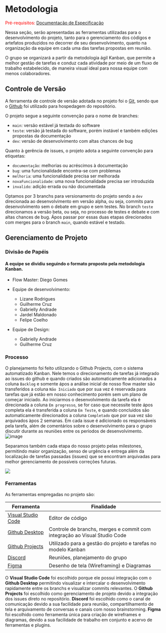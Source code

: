 
# Metodologia

<span style="color:red">Pré-requisitos: <a href="2-Especificação do Projeto.md"> Documentação de Especificação</a></span>

Nessa seção, serão apresentadas as ferramentas utilizadas para o desenvolvimento do projeto, tanto para o gerenciamento dos códigos e artefatos produzidos no decorrer de seu desenvolvimento, quanto na organização da equipe em cada uma das tarefas propostas em reunião.

O grupo se organizará a partir da metodologia ágil Kanban, que permite a melhor gestão de tarefas e conduz cada atividade por meio de um fluxo de trabalho estabelecido, de maneira visual ideal para nossa equipe com menos colaboradores.

## Controle de Versão

A ferramenta de controle de versão adotada no projeto foi o
[Git](https://git-scm.com/), sendo que o [Github](https://github.com)
foi utilizado para hospedagem do repositório.

O projeto segue a seguinte convenção para o nome de branches:

- `main`: versão estável já testada do software
- `teste`: versão já testada do software, porém instável e também edições propostas da  documentação
- `dev`: versão de desenvolvimento com altas chances de bug

Quanto à gerência de issues, o projeto adota a seguinte convenção para
etiquetas:

- `documentação`: melhorias ou acréscimos à documentação
- `bug`: uma funcionalidade encontra-se com problemas
- `melhoria`: uma funcionalidade precisa ser melhorada
- `novaFuncionalidade`: uma nova funcionalidade precisa ser introduzida
- `invalido`: adição errada ou não documentada

Optamos por 3 branchs para versionamento do projeto sendo a `dev` direcionada ao desenvolvimento em versão alpha, ou seja, commits para desenvolvimento sem o debate em grupo e sem testes. No branch `teste` direcionamos a versão beta, ou seja, no processo de testes e debate e com altas chances de bug. Ápos passar por essas duas etapas direcionados com merges para o branch `main`, quando estável e testado.

## Gerenciamento de Projeto

### Divisão de Papéis

#### A equipe se dividiu seguindo o formato proposto pela metodologia Kanban.

- Flow Master: Diego Gomes

- Equipe de desenvolvimento: 
  - Lizane Rodrigues
  - Guilherme Cruz
  - Gabrielly Andrade
  - Jardel Maldonado
  - Felipe Coelho

- Equipe de Design:
  - Gabrielly Andrade
  - Guilherme Cruz

### Processo

O planejamento foi feito utilizando o Github Projects, com o sistema automatizado Kanban. Nele temos o direcionamento de tarefas já integrado ao issues do github e quando criados são automaticamente adicionados a coluna `Backlog` e somente ápos a análise inicial de nosso flow master são transferidos a coluna `Não Iniciado` que por sua vez é reservada para tarefas que já estão em nosso conhecimento porém sem um plano de começar iniciado. Ao iniciarmos o desenvolvimento da tarefa ela é direcionada a coluna `Em progresso`, se for caso que necessite teste ápos completa ela é transferida a coluna `Em Teste`, e quando concluidos são automaticamente direcionados a coluna `Completado` que por sua vez são arquivados àpos 2 semanas.
Em cada issue é adicionado os responsáveis pela tarefa, além de comentários sobre o desenvolvimento para o grupo discutir durante as reuniões entre os períodos de desenvolvimento.
![image](https://user-images.githubusercontent.com/98277143/231900780-8bdf73c6-a44f-4463-a12c-287f7494c039.png)

Separamos também cada etapa do nosso projeto pelas milestones, permitindo maior organização, senso de urgência e entrega além da localização de tarefas passadas (issues) que se encontram arquivadas para melhor gerenciamento de possíveis correções futuras.

![](https://user-images.githubusercontent.com/98277143/227742210-82fe7ac3-5bbd-43a0-8b0e-7de05e644d01.png)

### Ferramentas

As ferramentas empregadas no projeto são:

| Ferramenta  | Finalidade |
| ------------ | ------------ |
| [Visual Studio Code](https://code.visualstudio.com/ "Visual Studio Code") | Editor de código |
| [Github Desktop](https://desktop.github.com/ "Github Desktop")  | Controle de branchs, merges e commit com integração ao Visual Studio Code   |
| [Github Projects](https://docs.github.com/en/issues/planning-and-tracking-with-projects/learning-about-projects/about-projects "Github Projects")  | Utilizado para a gestão do projeto e tarefas no modelo Kanban |
| [Discord](https://discord.com/ "Discord")  | Reuniões, planejamento do grupo |
| [Figma](https://www.figma.com/ "Figma") | Desenho de tela (Wireframing) e Diagramas |

O **Visual Studio Code** foi escolhido porque ele possui integração com o **Github Desktop** permitindo visualizar e intercalar o desenvolvimento rapidamente entre os branchs e visualizar commits relevantes.
O **Github Projects** foi escolhido como gerenciamento de projeto devido a integração dos issues direto no repositório.
**Discord** foi escolhido como o canal de comunicação devido a sua facilidade para reunião, compartilhamento de tela e arquivamento de conversas e canais com nosso  brainstorming.
**Figma** foi escolhido como ferramenta única para criação de wireframes e diagramas, devido a sua facilidade de trabalho em conjunto e acervo de ferramentas e plugins.

